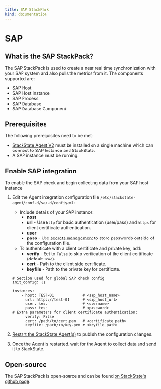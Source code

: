 ```yaml
---
title: SAP StackPack
kind: documentation
---
```


# SAP

## What is the SAP StackPack?

The SAP StackPack is used to create a near real time synchronization with your SAP system and also pulls the metrics from it. The components supported are:

* SAP Host
* SAP Host instance
* SAP Process
* SAP Database
* SAP Database Component

## Prerequisites

The following prerequisites need to be met:

* [StackState Agent V2](/stackpacks/integrations/agent.md) must be installed on a single machine which can connect to SAP Instance and StackState.
* A SAP instance must be running.

## Enable SAP integration

To enable the SAP check and begin collecting data from your SAP host instance:

1. Edit the Agent integration configuration file `/etc/stackstate-agent/conf.d/sap.d/confiyaml`:
    - Include details of your SAP instance:
        - **host**
        - **url** - Use `http` for basic authentication (user/pass) and `https` for client certificate authentication.
        - **user**
        - **pass** - Use [secrets management](/configure/security/secrets_management.md) to store passwords outside of the configuration file.
    - To authenticate with a client certificate and private key, add:
        - **verify** - Set to `False` to skip verification of the client certificate (default `True`).
        - **cert** - Path to the client side certificate.
        - **keyfile** - Path to the private key for certificate.
        
    ```text
    # Section used for global SAP check config
    init_config: {}
    
    instances:
        - host: TEST-01             # <sap_host_name>
          url: https://test-01      # <sap_host_url>   
          user: test                # <username>
          pass: test                # <password>
   # Extra parameters for client certificate authentication:
          verify: False             
          cert: /path/to/cert.pem   # <certificate_path>
          keyfile: /path/to/key.pem # <keyfile_path>
    ```
2. [Restart the StackState Agent\(s\)](/stackpacks/integrations/agent.md#start-stop-restart-the-stackstate-agent) to publish the configuration changes.
3. Once the Agent is restarted, wait for the Agent to collect data and send it to StackState.

## Open-source

The SAP StackPack is open-source and can be found [on StackState's github page](https://github.com/StackVista/stackpack-sap).


